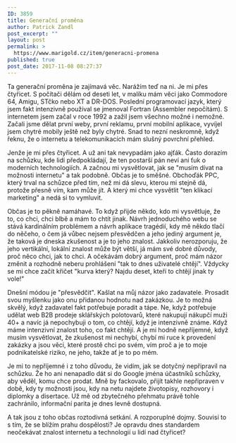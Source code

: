 ```yaml
---
ID: 3859
title: Generační proměna
author: Patrick Zandl
post_excerpt: ""
layout: post
permalink: >
  https://www.marigold.cz/item/generacni-promena
published: true
post_date: 2017-11-08 08:27:37
---
```

<p>Ta generační proměna je zajímavá věc. Narážím teď na ni. Je mi přes čtyřicet. S počítači dělám od deseti let, v malíku mám věci jako Commodore 64, Amigu, STčko nebo XT a DR-DOS. Poslední programovací jazyk, který jsem fakt intenzivně používal se jmenoval Fortran (Assembler nepočítám). S internetem jsem začal v roce 1992 a zažil jsem všechno možné i nemožné. Začali jsme dělat první weby, první reklamu, první mobilní aplikace, vyvíjel jsem chytré mobily ještě než byly chytré. Snad to nezní neskromně, když řeknu, že o internetu a telekomunikacích mám slušný povrchní přehled.</p>
<p>Jenže je mi přes čtyřicet. A už ani tak nevypadám jako ajťák. Často dorazím na schůzku, kde lidi předpokládají, že ten postarší pán neví ani ťuk o moderních technologiích. A začnou mi vysvětlovat, jak se "musím dívat na možnosti internetu" a tak podobně. Občas je to směšné. Obchoďák PPC, který trval na schůzce před tím, než mi dá slevu, kterou mi stejně dá, protože přesně vím, kam může jít. A který mi chce vysvětlit "ten klikací marketing" a nedá si to vymluvit.</p>
<p>Občas je to pěkně namáhavé. To když přijde někdo, kdo mi vysvětluje, že to, co chci, chci blbě a mám to chtít jinak. Návrh jednoduchého webu se stává kardinálním problémem a návrh aplikace tragédií, kdy mě někdo tlačí do něčeho, o čem já vůbec nejsem přesvědčen a jeho jediný argument je, že taková je dneska zkušenost a je to jeho znalost. Jakkoliv nerozporuju, že jeho vertikální, lokální znalost může být větší, já mám své dobré důvody, proč něco chci, jak to chci. A očekávám dobrý argument, proč mám názor změnit a rozhodně neberu prohlášení "tak to dnes uživatelé chtějí". Vždycky se mi chce začít křičet "kurva který? Najdu deset, kteří to chtějí jinak ty vole!"</p>
<p>Dnešní módou je "přesvědčit". Kašlat na můj názor jako zadavatele. Prosadit svou myšlenku jako onu přidanou hodnotu nad zakázkou. Je to možná skvělý, když zadavatel fakt potřebuje poradit a tápe. Ne, když potřebuje udělat web B2B prodeje sklářských polotovarů, které nakupují nákupčí muži 40+ a navíc já nepochybuji o tom, co chtějí, když je intenzivně známe. Když máme intenzivní znalost toho, co fakt chtějí. A je mi hodně nepříjemné, když musím vysvětlovat, že zkušenost mi nechybí, chybí mi ruce k provedení zakázky a jsou věci, které prostě chci po svém, vím proč a je to moje podnikatelské riziko, ne jeho, takže ať je to po mém.</p>
<p>Je mi to nepříjemné i z toho důvodu, že vidím, jak se dotyčný nepřipravil na schůzku. Že ho ani nenapadlo dát si do Google jména účastníků schůzky, aby věděl, komu chce prodat. Mně by fackovalo, přijít takhle nepřipraven v době, kdy ty možnosti jsou, kdy na netu najdete životopisy, rozhovory i diplomky a disertace. Už mě od zbytečného přehmatu právě tohle zachránilo, informační parita je dnes levně dostupná.</p>
<p>A tak jsou z toho občas roztodivná setkání. A rozporuplné dojmy. Souvisí to s tím, že se blížím prahu dospělosti? Je opravdu dnes standardem neočekávat znalost internetu a technologií u lidí nad čtyřicet?</p>